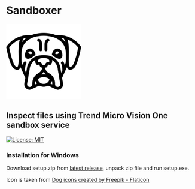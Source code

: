# Sandboxer
<img src="resources/icon_transparent.png" width="200"/>

## Inspect files using Trend Micro Vision One sandbox service

[![License: MIT](https://img.shields.io/badge/License-MIT-yellow.svg)](https://opensource.org/licenses/MIT)

### Installation for Windows
Download setup.zip from [latest release](https://github.com/mpkondrashin/sandboxer/releases/latest), unpack zip file and run setup.exe.

Icon is taken from <a href="https://www.flaticon.com/free-icons/dog" title="dog icons">Dog icons created by Freepik - Flaticon</a>